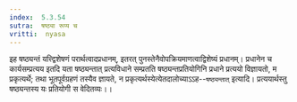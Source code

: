 ```yaml
---
index:  5.3.54
sutra:  षष्ठ्या रूप्य च
vritti:  nyasa
---
```


इह षष्ठ्यन्तं यत्त्द्विशेषणं परार्थत्वादप्रधानम्, इतरत् पुनस्तेनैवोपक्रियमाणत्वाद्विशेष्यं प्रधानम्। प्रधानेन च कार्यसम्प्रत्यय इतदि यता षष्ठ्यन्तात् प्रत्यविधाने सम्प्रतति षष्ठ्यन्तप्रतियोगिनि प्रधाने प्रत्ययो विज्ञायतो, म प्रकृत्यर्थे; तथा भूतपूर्वग्रहणं तस्यैव ज्ञायते, न प्रकृत्यर्थस्येत्येतदालोच्याऽऽह--`षष्ठ्यन्तात्` इत्यादि। प्रत्ययार्थस्तु षष्ठ्यन्तस्य यः प्रतियोगी स वेदितव्यः।।


